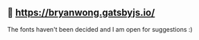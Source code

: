 ## 🚀 https://bryanwong.gatsbyjs.io/
The fonts haven't been decided and I am open for suggestions :) 
